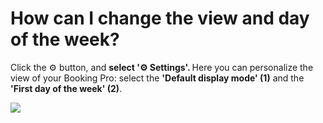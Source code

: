 # How can I change the view and day of the week?

<p class="no-margin">Click the ⚙️ button, and <b>select '⚙️ Settings'. </b>Here you can personalize the view of your Booking Pro: select the <b>'Default display mode' (1)</b> and the <b>'First day of the week' (2)</b>.</p>
<p class="no-margin"></p>
<div class="intercom-container"><img src="/assets/img/teams-pro/image_149.png"></div><p class="no-margin"></p>
<p class="no-margin"></p>
<p class="no-margin"></p>
<p class="no-margin"></p>

<Intercom />
<Hubspot />
<Clarity />
<GoogleAnalytics />

